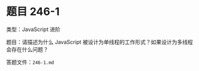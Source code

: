 <script setup>
import { loginRead } from '@/utils/login-read'

loginRead('n10007')
</script>

# 题目 246-1

类型：JavaScript 进阶

题目：请描述为什么 JavaScript 被设计为单线程的工作形式？如果设计为多线程会存在什么问题？

答题文件：`246-1.md`
